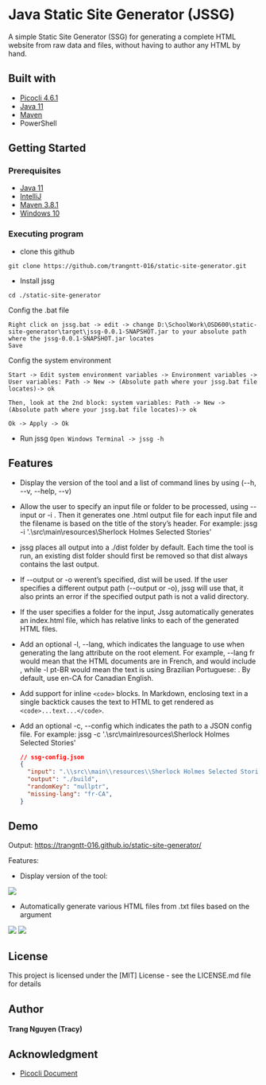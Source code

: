 # Java Static Site Generator (JSSG)

A simple Static Site Generator (SSG) for generating a complete HTML website from raw data and files, without having to author any HTML by hand.

## Built with
* [Picocli 4.6.1](https://picocli.info/)
* [Java 11](https://www.java.com/en/)
* [Maven](https://maven.apache.org/)
* PowerShell

## Getting Started
### Prerequisites
* [Java 11](https://www.java.com/en/)
* [IntelliJ](https://www.jetbrains.com/idea/download/)
* [Maven 3.8.1](https://maven.apache.org/download.cgi)
* [Windows 10](https://www.microsoft.com/en-ca/software-download/windows10)


### Executing program
* clone this github

```
git clone https://github.com/trangntt-016/static-site-generator.git
```
* Install jssg

```
cd ./static-site-generator
```

Config the .bat file
```
Right click on jssg.bat -> edit -> change D:\SchoolWork\OSD600\static-site-generator\target\jssg-0.0.1-SNAPSHOT.jar to your absolute path where the jssg-0.0.1-SNAPSHOT.jar locates 
Save
```

Config the system environment
```
Start -> Edit system environment variables -> Environment variables -> User variables: Path -> New -> (Absolute path where your jssg.bat file locates)-> ok

Then, look at the 2nd block: system variables: Path -> New -> (Absolute path where your jssg.bat file locates)-> ok

Ok -> Apply -> Ok
```

* Run jssg
`
Open Windows Terminal -> jssg -h
`

## Features
* Display the version of the tool and a list of command lines by using (--h, --v, --help, --v)


* Allow the user to specify an input file or folder to be processed, using --input or -i . Then it generates one .html output file for each input file and the filename is based on the title of the story’s header. For example: jssg -i '.\src\main\resources\Sherlock Holmes Selected Stories\'


* jssg places all output into a ./dist folder by default. Each time the tool is run, an existing dist folder should first be removed so that dist always contains the last output.


* If --output or -o werent’s specified, dist will be used. If the user specifies a different output path (--output or -o), jssg will use that, it also prints an error if the specified output path is not a valid directory.


* If the user specifies a folder for the input, Jssg automatically generates an index.html file, which has relative links to each of the generated HTML files.

* Add an optional -l, --lang, which indicates the language to use when generating the lang attribute on the root <html> element. For example, --lang fr would mean that the HTML documents are in French, and would include <html lang="fr">, while -l pt-BR would mean the text is using Brazilian Portuguese: <html lang="pt-BR">. By default, use en-CA for Canadian English.

* Add support for inline `<code>` blocks. In Markdown, enclosing text in a single backtick causes the text to HTML to get rendered as `<code>...text...</code>`.

* Add an optional -c, --config which indicates the path to a JSON config file. For example: jssg -c '.\src\main\resources\Sherlock Holmes Selected Stories'

  ```json
  // ssg-config.json
  {
    "input": ".\\src\\main\\resources\\Sherlock Holmes Selected Stories\\",
    "output": "./build",
    "randomKey": "nullptr",
    "missing-lang": "fr-CA",
  }
  ```

  


## Demo

Output: https://trangntt-016.github.io/static-site-generator/

Features:

- Display version of the tool: 
<img src="https://github.com/trangntt-016/static-site-generator/blob/main/src/main/resources/OSDGIF/2021-09-09%2020-25-30.gif">

- Automatically generate various HTML files from .txt files based on the argument
<img src="https://github.com/trangntt-016/static-site-generator/blob/main/src/main/resources/OSDGIF/2021-09-14%2010-07-16_Trim.gif">

<img src="https://github.com/trangntt-016/static-site-generator/blob/main/src/main/resources/OSDGIF/2021-09-09%2021-12-31.gif">



## License

This project is licensed under the [MIT] License - see the LICENSE.md file for details

## Author
#### Trang Nguyen (Tracy)

## Acknowledgment
* [Picocli Document](https://picocli.info/)
